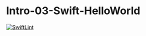 # Intro-03-Swift-HelloWorld

[![SwiftLint](https://github.com/ICS4U-Programming-Keiden-B/Intro-03-Swift-HelloWorld/actions/workflows/main.yml/badge.svg)](https://github.com/ICS4U-Programming-Keiden-B/Intro-03-Swift-HelloWorld/actions/workflows/main.yml)
